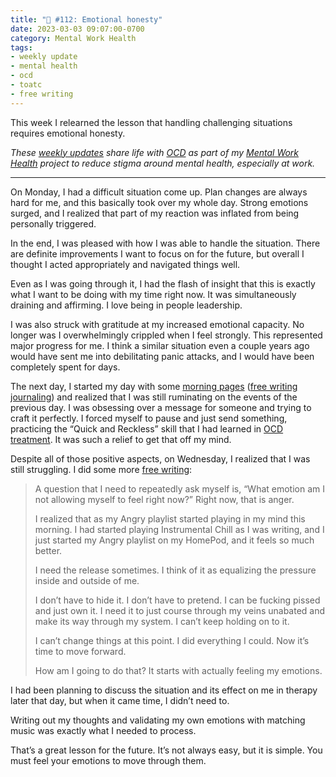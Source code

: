 ```yaml
---
title: "🧠 #112: Emotional honesty"
date: 2023-03-03 09:07:00-0700
category: Mental Work Health
tags:
- weekly update
- mental health
- ocd
- toatc
- free writing
---
```


This week I relearned the lesson that handling challenging situations requires emotional honesty.

_These [weekly updates](https://bennorris.com/tags/weekly-update/) share life with [OCD](https://bennorris.com/tags/ocd/) as part of my [Mental Work Health](https://bennorris.com/mental-work-health/) project to reduce stigma around mental health, especially at work._

***

On Monday, I had a difficult situation come up. Plan changes are always hard for me, and this basically took over my whole day. Strong emotions surged, and I realized that part of my reaction was inflated from being personally triggered.

In the end, I was pleased with how I was able to handle the situation. There are definite improvements I want to focus on for the future, but overall I thought I acted appropriately and navigated things well.

Even as I was going through it, I had the flash of insight that this is exactly what I want to be doing with my time right now. It was simultaneously draining and affirming. I love being in people leadership.

I was also struck with gratitude at my increased emotional capacity. No longer was I overwhelmingly crippled when I feel strongly. This represented major progress for me. I think a similar situation even a couple years ago would have sent me into debilitating panic attacks, and I would have been completely spent for days.

The next day, I started my day with some [morning pages](https://juliacameronlive.com/basic-tools/morning-pages/) ([free writing journaling](https://bennorris.com/tags/free-writing)) and realized that I was still ruminating on the events of the previous day. I was obsessing over a message for someone and trying to craft it perfectly. I forced myself to pause and just send something, practicing the “Quick and Reckless” skill that I had learned in [OCD treatment](https://bennorris.com/tags/toatc). It was such a relief to get that off my mind.

Despite all of those positive aspects, on Wednesday, I realized that I was still struggling. I did some more [free writing](https://bennorris.com/tags/free-writing):

> A question that I need to repeatedly ask myself is, “What emotion am I not allowing myself to feel right now?” Right now, that is anger.
> 
> I realized that as my Angry playlist started playing in my mind this morning. I had started playing Instrumental Chill as I was writing, and I just started my Angry playlist on my HomePod, and it feels so much better.
> 
> I need the release sometimes. I think of it as equalizing the pressure inside and outside of me.
> 
> I don’t have to hide it. I don’t have to pretend. I can be fucking pissed and just own it. I need it to just course through my veins unabated and make its way through my system. I can’t keep holding on to it.
> 
> I can’t change things at this point. I did everything I could. Now it’s time to move forward.
> 
> How am I going to do that? It starts with actually feeling my emotions.

I had been planning to discuss the situation and its effect on me in therapy later that day, but when it came time, I didn’t need to.

Writing out my thoughts and validating my own emotions with matching music was exactly what I needed to process.

That’s a great lesson for the future. It’s not always easy, but it is simple. You must feel your emotions to move through them.




